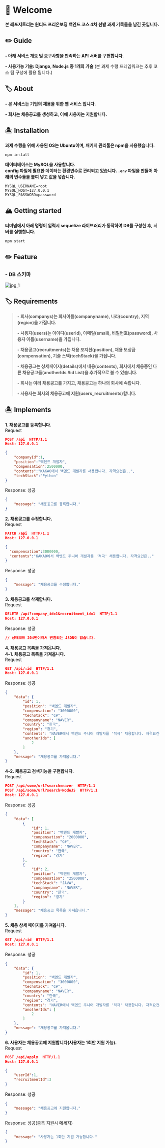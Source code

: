 # 🐋 Welcome

**본 레포지토리는 원티드 프리온보딩 백엔드 코스 4차 선발 과제 기록들을 남긴 곳입니다.**

## ✏️ Guide

**- 아래 서비스 개요 및 요구사항을 만족하는 API 서버를 구현합니다.**

**- 사용가능  기술: Django, Node.js 중 1개의 기술**
(본 과제 수행 프레임워크는 추후 코스 팀 구성에 활용 됩니다.)

## 🏷 About

**- 본 서비스는 기업의 채용을 위한 웹 서비스 입니다.**

**- 회사는 채용공고를 생성하고, 이에 사용자는 지원합니다.**

## 🏝 Installation
**과제 수행을 위해 사용된 OS는 Ubuntu이며, 패키지 관리툴은 npm을 사용했습니다.**
```
npm install
```
**데이터베이스는 MySQL을 사용합니다.**  
**config 파일에 필요한 데이터는 환경변수로 관리되고 있습니다. `.env` 파일을 만들어 아래의 변수들을 붙여 넣고 값을 넣습니다.**
```
MYSQL_USERNAME=root
MYSQL_HOST=127.0.0.1
MYSQL_PASSWORD=password
```
## 🏔 Getting started
**터미널에서 아래 명령어 입력시 sequelize 라이브러리가 동작하여 DB를 구성한 후, 서버를 실행합니다.**
```
npm start
```

## ✏️ Feature

### - DB 스키마

![jpg_1](./public/img/1.png)

## 🏷 Requirements

> **- 회사(companys)는 회사이름(companyname), 나라(country), 지역(region)을 가집니다.**
>
> **- 사용자(users)는 아이디(userId), 이메일(email), 비밀번호(password), 사용자 이름(username)을 가집니다.**
>
> **- 채용공고(recruitments)는 채용 포지션(position), 채용 보상금(compensation), 기술 스택(techStack)을 가집니다.**
>
> **- 채용공고는 상세페이지(details)에서 내용(contents), 회사에서 채용중인 다른 채용공고들(anotherIds #id List)을 추가적으로 볼 수 있습니다.**
>
> **- 회사는 여러 채용공고를 가지고, 채용공고는 하나의 회사에 속합니다.**
>
> **- 사용자는 회사의 채용공고에 지원(users_recruitments)합니다.**

## 🏝 Implements

**1. 채용공고를 등록합니다.**  
Request
```JSON
POST /api  HTTP/1.1
Host: 127.0.0.1

{
    "companyId":1,
    "position":"백엔드 개발자",
    "compensation":2500000,
    "contents":"KAKAO에서 백엔드 개발자를 채용합니다. 자격요건은..",
    "techStack":"Python"
}
```
Response: 성공
```JSON
{
    "message": "채용공고를 등록합니다."
}
```

**2. 채용공고를 수정합니다.**  
Request
```JSON
PATCH /api  HTTP/1.1
Host: 127.0.0.1

{
  "compensation":3000000,
  "contents":"KAKAO에서 백엔드 주니어 개발자를 '적극' 채용합니다. 자격요건은.."
}
```
Response: 성공
```JSON
{
    "message": "채용공고를 수정합니다."
}
```

**3. 채용공고를 삭제합니다.**  
Request
```JSON
DELETE /api?company_id=1&recruitment_id=1  HTTP/1.1
Host: 127.0.0.1
```
Response: 성공
```JSON
// 상태코드 204번이라서 반환되는 JSON이 없습니다.
```

**4. 채용공고 목록을 가져옵니다.**  
**4-1. 채용공고 목록을 가져옵니다.**  
Request
```JSON
GET /api/:id  HTTP/1.1
Host: 127.0.0.1
```
Response: 성공  
```JSON
{
    "data": {
        "id": 1,
        "position": "백엔드 개발자",
        "compensation": "3000000",
        "techStack": "C#",
        "companyname": "NAVER",
        "country": "한국",
        "region": "경기",
        "contents": "NAVER에서 백엔드 주니어 개발자를 '적극' 채용합니다. 자격요건은..",
        "anotherIds": [
            2
        ]
    },
    "message": "채용공고를 가져옵니다."
}
```
**4-2. 채용공고 검색기능을 구현합니다.**  
Request
```JSON
POST /api/some/url?search=naver  HTTP/1.1
POST /api/some/url?search=NodeJS  HTTP/1.1
Host: 127.0.0.1
```
Response: 성공 
```JSON
{
    "data": [
        {
            "id": 1,
            "position": "백엔드 개발자",
            "compensation": "2000000",
            "techStack": "C#",
            "companyname": "NAVER",
            "country": "한국",
            "region": "경기"
        },
        {
            "id": 2,
            "position": "백엔드 개발자",
            "compensation": "2500000",
            "techStack": "JAVA",
            "companyname": "NAVER",
            "country": "한국",
            "region": "경기"
        }
    ],
    "message": "채용공고 목록을 가져옵니다."
}
```

**5. 채용 상세 페이지를 가져옵니다.**  
Request
```JSON
GET /api/:id  HTTP/1.1
Host: 127.0.0.1
```
Response: 성공 
```JSON
{
    "data": {
        "id": 1,
        "position": "백엔드 개발자",
        "compensation": "3000000",
        "techStack": "C#",
        "companyname": "NAVER",
        "country": "한국",
        "region": "경기",
        "contents": "NAVER에서 백엔드 주니어 개발자를 '적극' 채용합니다. 자격요건은..",
        "anotherIds": [
            2
        ]
    },
    "message": "채용공고를 가져옵니다."
}
```

**6. 사용자는 채용공고에 지원합니다(사용자는 1회만 지원 가능).**  
Request
```JSON
POST /api/apply  HTTP/1.1
Host: 127.0.0.1

{
    "userId":1,
    "recruitmentId":3
}
```
Response: 성공 
```JSON
{
    "message": "채용공고에 지원합니다."
}
```
Response: 성공(중복 지원시 메세지) 
```JSON
{
    "message": "사용자는 1회만 지원 가능합니다."
}
```
